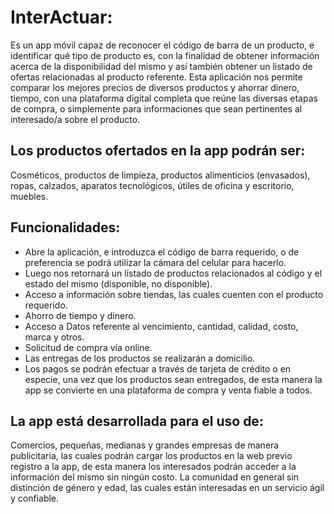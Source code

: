 # InterActuar:
Es un app móvil capaz de reconocer el código de barra de un producto, e identificar qué tipo de producto es, con la finalidad de obtener información acerca de la disponibilidad del mismo y así también obtener un listado de ofertas relacionadas al producto referente.
Esta aplicación nos permite comparar los mejores precios de diversos productos y ahorrar dinero, tiempo, con una plataforma digital completa que reúne las diversas etapas de compra, o simplemente para informaciones que sean pertinentes al interesado/a sobre el producto.
## Los productos ofertados en la app podrán ser:
Cosméticos, productos de limpieza, productos alimenticios (envasados), ropas, calzados, aparatos tecnológicos, útiles de oficina y escritorio, muebles.
## Funcionalidades:
 * Abre la aplicación, e introduzca el código de barra requerido, o de preferencia se podrá utilizar la cámara del celular para hacerlo.
* Luego nos retornará un listado de productos relacionados al código y el estado del mismo (disponible, no disponible).
* Acceso a información sobre tiendas, las cuales cuenten con el producto requerido.
* Ahorro de tiempo y dinero.
* Acceso a Datos referente al vencimiento, cantidad, calidad, costo, marca y otros.
* Solicitud de compra vía online.
* Las entregas de los productos se realizarán a domicilio.
* Los pagos se podrán efectuar a través de tarjeta de crédito o en especie, una vez que los productos sean entregados, de esta manera la app se convierte en una plataforma de compra y venta fiable a todos.
## La app está desarrollada para el uso de:
Comercios, pequeñas, medianas y grandes empresas de manera publicitaria, las cuales podrán cargar los productos en la web previo registro a la app, de esta manera los interesados podrán acceder a la información del mismo sin ningún costo.
La comunidad en general sin distinción de género y edad, las cuales están interesadas en un servicio ágil y confiable.
